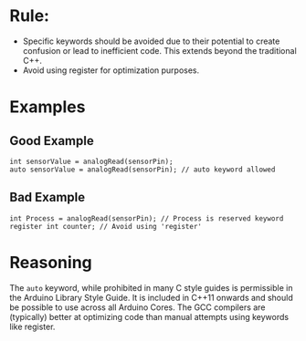 # Rule:
- Specific keywords should be avoided due to their potential to create confusion or lead to inefficient code. This extends beyond the traditional C++.
- Avoid using register for optimization purposes.

# Examples
## Good Example
```
int sensorValue = analogRead(sensorPin);
auto sensorValue = analogRead(sensorPin); // auto keyword allowed
```

## Bad Example
```
int Process = analogRead(sensorPin); // Process is reserved keyword
register int counter; // Avoid using 'register'
```

# Reasoning
The `auto` keyword, while prohibited in many C style guides is permissible in the Arduino Library Style Guide. It is included in C++11 onwards and should be possible to use across all Arduino Cores. The GCC compilers are (typically) better at optimizing code than manual attempts using keywords like register.
